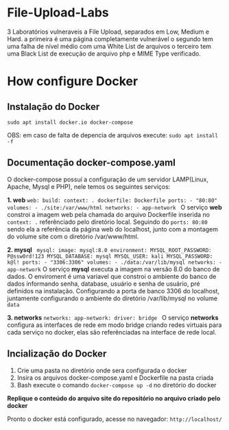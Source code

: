 # File-Upload-Labs

3 Laboratórios vulneraveis a File Upload, separados em Low, Medium e Hard.
a primeira é uma página completamente vulnerável
o segundo tem uma falha de nível médio com uma White List de arquivos
o terceiro tem uma Black List de execução de arquivo php e MIME Type verificado.

# How configure Docker
## Instalação do Docker
`sudo apt install docker.io docker-compose`

OBS: em caso de falta de depencia de arquivos execute:
`sudo apt install -f`

## Documentação docker-compose.yaml
O docker-compose possuí a configuração de um servidor LAMP(Linux, Apache, Mysql e PHP), nele temos os seguintes serviços:

**1. web**
  `web:
    build:
      context: .
      dockerfile: Dockerfile
    ports:
      - "80:80"
    volumes:
      - ./site:/var/www/html
    networks:
      - app-network
    `
O serviço **web** constroi a imagem web pela chamada do arquivo Dockerfile inserida no `context: .` referênciado pelo diretório local.
Seguindo do `ports: 80:80` sendo ela a referência da página web do localhost, junto com a montagem do volume site com o diretório /var/www/html.

**2. mysql**
  `  mysql:
    image: mysql:8.0
    environment:
      MYSQL_ROOT_PASSWORD: P@ssw0rd!123
      MYSQL_DATABASE: mysql
      MYSQL_USER: kali
      MYSQL_PASSWORD: k@l!
    ports:
      - "3306:3306"
    volumes:
      - ./data:/var/lib/mysql
    networks:
      - app-network
  `
O serviço **mysql** executa a imagem na versão 8.0 do banco de dados.
O enviroment é uma variavel que constroi o ambiente do banco de dados informando senha, database, usuário e senha de usuário, pré definidos na instalação.
Configurando a porta de banco 3306 do localhost, juntamente configurando o ambiente do diretório /var/lib/mysql no volume `data`

  **3. networks**
  `networks:
    app-network:
      driver: bridge
  `
O serviço **networks** configura as interfaces de rede em modo bridge criando redes virtuais para cada serviço no docker, elas são referênciadas na interface de rede local.

## Incialização do Docker
1. Crie uma pasta no diretório onde sera configurada o docker
2. Insira os arquivos docker-compose.yaml e Dockerfile na pasta criada
3. Bash execute o comando `docker-compose up -d` no diretório do docker

**Replique o conteúdo do arquivo site do repositório no arquivo criado pelo docker**

Pronto o docker está configurado, acesse no navegador:
`http://localhost/`


